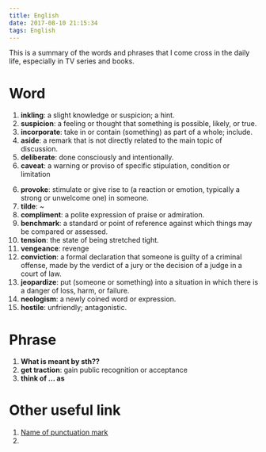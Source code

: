 ```yaml
---
title: English
date: 2017-08-10 21:15:34
tags: English
---
```


This is a summary of the words and phrases that I come cross in the daily life, especially in TV series and books. 


# Word


1. **inkling**: a slight knowledge or suspicion; a hint.
2. **suspicion**: a feeling or thought that something is possible, likely, or true.
3. **incorporate**: take in or contain (something) as part of a whole; include.
4. **aside**: a remark that is not directly related to the main topic of discussion.
5. **deliberate**: done consciously and intentionally.
6. **caveat**: a warning or proviso of specific stipulation, condition or limitation

<!-- more -->

6. **provoke**: stimulate or give rise to (a reaction or emotion, typically a strong or unwelcome one) in someone.
7. **tilde**: ~
8. **compliment**: a polite expression of praise or admiration.
9. **benchmark**: a standard or point of reference against which things may be compared or assessed.
10. **tension**: the state of being stretched tight.
11. **vengeance**: revenge
12. **conviction**: a formal declaration that someone is guilty of a criminal offense, made by the verdict of a jury or the decision of a judge in a court of law.
13. **jeopardize**: put (someone or something) into a situation in which there is a danger of loss, harm, or failure.
14. **neologism**: a newly coined word or expression.
15. **hostile**: unfriendly; antagonistic.

# Phrase

1. **What is meant by sth??**
2. **get traction**: gain public recognition or acceptance
3. **think of ... as**



# Other useful link

1. [Name of punctuation mark](http://sana.aalto.fi/awe/punctuation/symbols.html)
2. 